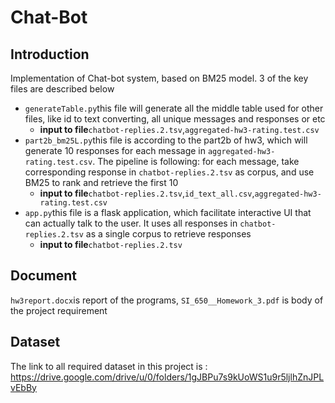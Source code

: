 # Chat-Bot
## Introduction
Implementation of Chat-bot system, based on BM25 model. 3 of the key files are described below  
* `generateTable.py`this file will generate all the middle table used for other files, like id to text converting, all unique messages and responses or etc  
  * **input to file**`chatbot-replies.2.tsv`,`aggregated-hw3-rating.test.csv`
* `part2b_bm25L.py`this file is according to the part2b of hw3, which will generate 10 responses for each message in `aggregated-hw3-rating.test.csv`. The pipeline is following: for each message, take corresponding response in `chatbot-replies.2.tsv` as corpus, and use BM25 to rank and retrieve the first 10
  * **input to file**`chatbot-replies.2.tsv`,`id_text_all.csv`,`aggregated-hw3-rating.test.csv`
* `app.py`this file is a flask application, which facilitate interactive UI that can actually talk to the user. It uses all responses in `chatbot-replies.2.tsv` as a single corpus to retrieve responses
  * **input to file**`chatbot-replies.2.tsv`
## Document
`hw3report.docx`is report of the programs, `SI_650__Homework_3.pdf` is body of the project requirement
## Dataset
The link to all required dataset in this project is : https://drive.google.com/drive/u/0/folders/1gJBPu7s9kUoWS1u9r5ljlhZnJPLvEbBy
